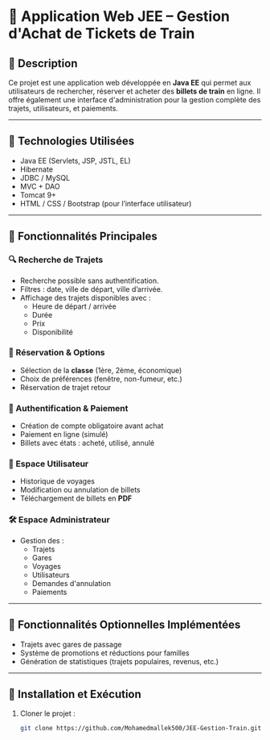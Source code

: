 # 🚆 Application Web JEE – Gestion d'Achat de Tickets de Train

## 📌 Description

Ce projet est une application web développée en **Java EE** qui permet aux utilisateurs de rechercher, réserver et acheter des **billets de train** en ligne. Il offre également une interface d'administration pour la gestion complète des trajets, utilisateurs, et paiements.

---

## 🔧 Technologies Utilisées

- Java EE (Servlets, JSP, JSTL, EL)
- Hibernate 
- JDBC / MySQL
- MVC + DAO 
- Tomcat 9+
- HTML / CSS / Bootstrap (pour l’interface utilisateur)

---

## 🎯 Fonctionnalités Principales

### 🔍 Recherche de Trajets
- Recherche possible sans authentification.
- Filtres : date, ville de départ, ville d’arrivée.
- Affichage des trajets disponibles avec :
  - Heure de départ / arrivée
  - Durée
  - Prix
  - Disponibilité

### 🎫 Réservation & Options
- Sélection de la **classe** (1ère, 2ème, économique)
- Choix de préférences (fenêtre, non-fumeur, etc.)
- Réservation de trajet retour

### 🔐 Authentification & Paiement
- Création de compte obligatoire avant achat
- Paiement en ligne (simulé)
- Billets avec états : acheté, utilisé, annulé

### 👤 Espace Utilisateur
- Historique de voyages
- Modification ou annulation de billets
- Téléchargement de billets en **PDF**

### 🛠️ Espace Administrateur
- Gestion des :
  - Trajets
  - Gares
  - Voyages
  - Utilisateurs
  - Demandes d'annulation
  - Paiements

---

## 🌟 Fonctionnalités Optionnelles Implémentées

- Trajets avec gares de passage
- Système de promotions et réductions pour familles
- Génération de statistiques (trajets populaires, revenus, etc.)

---

## 🏁 Installation et Exécution

1. Cloner le projet :
   ```bash
   git clone https://github.com/Mohamedmallek500/JEE-Gestion-Train.git
